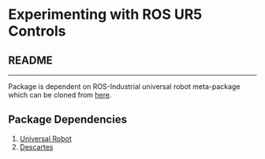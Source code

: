 # Experimenting with ROS UR5 Controls

## README

---

Package is dependent on ROS-Industrial universal robot meta-package which can be cloned from [here](https://github.com/ros-industrial/universal_robot).

## Package Dependencies

1. [Universal Robot](https://github.com/ros-industrial/universal_robot)
2. [Descartes](https://github.com/ros-industrial-consortium/descartes)
